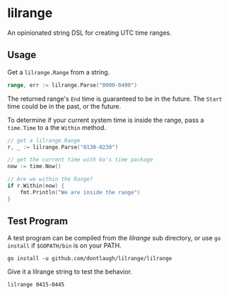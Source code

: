 # lilrange

An opinionated string DSL for creating UTC time ranges.

## Usage

Get a `lilrange.Range` from a string.

```go
range, err := lilrange.Parse("0000-0400")
```

The returned range's `End` time is guaranteed to be in the future. The `Start`
time could be in the past, or the future.

To determine if your current system time is inside the range, pass a `time.Time`
to a the `Within` method. 

```go
// get a lilrange.Range
r, _ := lilrange.Parse("0130-0230")

// get the current time with Go's time package
now := time.Now()

// Are we within the Range?
if r.Within(now) {
    fmt.Println("We are inside the range")
}
```

## Test Program

A test program can be compiled from the *lilrange* sub directory, or use `go install`
if `$GOPATH/bin` is on your PATH.

```
go install -u github.com/dontlaugh/lilrange/lilrange
```

Give it a lilrange string to test the behavior.

```
lilrange 0415-0445
```

